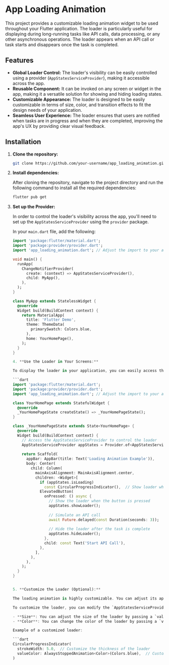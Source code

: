 # App Loading Animation

This project provides a customizable loading animation widget to be used throughout your Flutter application. The loader is particularly useful for displaying during long-running tasks like API calls, data processing, or any other asynchronous operations. The loader appears when an API call or task starts and disappears once the task is completed.

## Features

- **Global Loader Control:** The loader's visibility can be easily controlled using a provider (`AppStatesServiceProvider`), making it accessible across the app.
- **Reusable Component:** It can be invoked on any screen or widget in the app, making it a versatile solution for showing and hiding loading states.
- **Customizable Appearance:** The loader is designed to be easily customizable in terms of size, color, and transition effects to fit the design needs of your application.
- **Seamless User Experience:** The loader ensures that users are notified when tasks are in progress and when they are completed, improving the app's UX by providing clear visual feedback.

## Installation

1. **Clone the repository:**

   ```bash
   git clone https://github.com/your-username/app_loading_animation.git

2. **Install dependencies:**

   After cloning the repository, navigate to the project directory and run the following command to install all the required dependencies:

   ```bash
   flutter pub get

3. **Set up the Provider:**

   In order to control the loader's visibility across the app, you'll need to set up the `AppStatesServiceProvider` using the `provider` package. 

   In your `main.dart` file, add the following:

   ```dart
   import 'package:flutter/material.dart';
   import 'package:provider/provider.dart';
   import 'app_loading_animation.dart'; // Adjust the import to your actual file structure

   void main() {
     runApp(
       ChangeNotifierProvider(
         create: (context) => AppStatesServiceProvider(),
         child: MyApp(),
       ),
     );
   }

   class MyApp extends StatelessWidget {
     @override
     Widget build(BuildContext context) {
       return MaterialApp(
         title: 'Flutter Demo',
         theme: ThemeData(
           primarySwatch: Colors.blue,
         ),
         home: YourHomePage(),
       );
     }
   }

   4. **Use the Loader in Your Screens:**

   To display the loader in your application, you can easily access the `AppStatesServiceProvider` using `Provider.of` or `Consumer` in any widget where you want to show the loading animation. For example, in a screen where you want to show a loader during an API call:

   ```dart
   import 'package:flutter/material.dart';
   import 'package:provider/provider.dart';
   import 'app_loading_animation.dart'; // Adjust the import to your actual file structure

   class YourHomePage extends StatefulWidget {
     @override
     _YourHomePageState createState() => _YourHomePageState();
   }

   class _YourHomePageState extends State<YourHomePage> {
     @override
     Widget build(BuildContext context) {
       // Access the AppStatesServiceProvider to control the loader
       AppStatesServiceProvider appStates = Provider.of<AppStatesServiceProvider>(context);
       
       return Scaffold(
         appBar: AppBar(title: Text('Loading Animation Example')),
         body: Center(
           child: Column(
             mainAxisAlignment: MainAxisAlignment.center,
             children: <Widget>[
               if (appStates.isLoading)
                 const CircularProgressIndicator(),  // Show loader when isLoading is true
               ElevatedButton(
                 onPressed: () async {
                   // Show the loader when the button is pressed
                   appStates.showLoader();
                   
                   // Simulate an API call
                   await Future.delayed(const Duration(seconds: 3));
                   
                   // Hide the loader after the task is complete
                   appStates.hideLoader();
                 },
                 child: const Text('Start API Call'),
               ),
             ],
           ),
         ),
       );
     }
   }


   5. **Customize the Loader (Optional):**

   The loading animation is highly customizable. You can adjust its appearance, including size, color, and type of animation, based on your design preferences.

   To customize the loader, you can modify the `AppStatesServiceProvider` or the `CircularProgressIndicator` widget used in the UI. For example:

   - **Size**: You can adjust the size of the loader by passing a `value` to the `CircularProgressIndicator`'s `strokeWidth` property.
   - **Color**: You can change the color of the loader by passing a `value` to the `CircularProgressIndicator`'s `valueColor` property.
   
   Example of a customized loader:

   ```dart
   CircularProgressIndicator(
     strokeWidth: 5.0,  // Customize the thickness of the loader
     valueColor: AlwaysStoppedAnimation<Color>(Colors.blue),  // Customize the color
   )